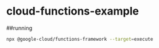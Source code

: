 # cloud-functions-example

##running 
```sh
npx @google-cloud/functions-framework --target=execute
```
